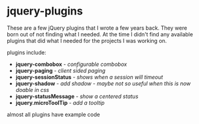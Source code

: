 # jquery-plugins

These are a few jQuery plugins that I wrote a few years back. They were born out of not finding what I needed. 
At the time I didn't find any available plugins that did what I needed for the projects I was working on.


plugins include:
* __jquery-combobox__ - _configurable combobox_
* __jquery-paging__ - _client sided paging_
* __jquery-sessionStatus__ - _shows when a session will timeout_
* __jquery-shadow__ - _add shadow - maybe not so useful when this is now doable in css_
* __jquery-statusMessage__ - _show a centered status_
* __jquery.microToolTip__ - _add a tooltip_

almost all plugins have example code
